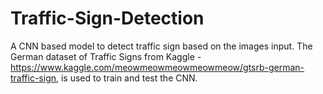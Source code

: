 # Traffic-Sign-Detection
A CNN based model to detect traffic sign based on the images input.
The German dataset of Traffic Signs from Kaggle - https://www.kaggle.com/meowmeowmeowmeowmeow/gtsrb-german-traffic-sign, is used to train and test the CNN.
